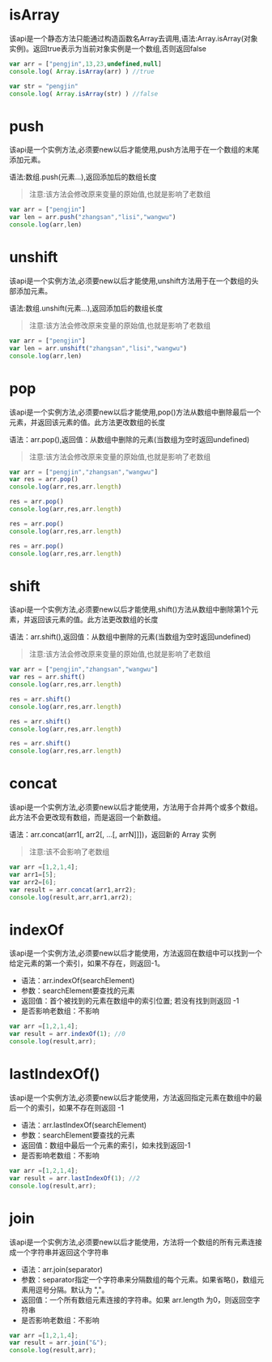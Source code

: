# isArray

该api是一个静态方法只能通过构造函数名Array去调用,语法:Array.isArray(对象实例)。返回true表示为当前对象实例是一个数组,否则返回false

```javascript
var arr = ["pengjin",13,23,undefined,null]
console.log( Array.isArray(arr) ) //true

var str = "pengjin"
console.log( Array.isArray(str) ) //false
```


# push

该api是一个实例方法,必须要new以后才能使用,push方法用于在一个数组的末尾添加元素。

语法:数组.push(元素...),返回添加后的数组长度
> 注意:该方法会修改原来变量的原始值,也就是影响了老数组

```javascript
var arr = ["pengjin"]
var len = arr.push("zhangsan","lisi","wangwu")
console.log(arr,len)
```


# unshift

该api是一个实例方法,必须要new以后才能使用,unshift方法用于在一个数组的头部添加元素。

语法:数组.unshift(元素...),返回添加后的数组长度
> 注意:该方法会修改原来变量的原始值,也就是影响了老数组

```javascript
var arr = ["pengjin"]
var len = arr.unshift("zhangsan","lisi","wangwu")
console.log(arr,len)
```

# pop

该api是一个实例方法,必须要new以后才能使用,pop()方法从数组中删除最后一个元素，并返回该元素的值。此方法更改数组的长度

语法：arr.pop(),返回值：从数组中删除的元素(当数组为空时返回undefined)
> 注意:该方法会修改原来变量的原始值,也就是影响了老数组

```javascript
var arr = ["pengjin","zhangsan","wangwu"]
var res = arr.pop()
console.log(arr,res,arr.length)

res = arr.pop()
console.log(arr,res,arr.length)

res = arr.pop()
console.log(arr,res,arr.length)

res = arr.pop()
console.log(arr,res,arr.length)
```

# shift

该api是一个实例方法,必须要new以后才能使用,shift()方法从数组中删除第1个元素，并返回该元素的值。此方法更改数组的长度

语法：arr.shift(),返回值：从数组中删除的元素(当数组为空时返回undefined)
> 注意:该方法会修改原来变量的原始值,也就是影响了老数组

```javascript
var arr = ["pengjin","zhangsan","wangwu"]
var res = arr.shift()
console.log(arr,res,arr.length)

res = arr.shift()
console.log(arr,res,arr.length)

res = arr.shift()
console.log(arr,res,arr.length)

res = arr.shift()
console.log(arr,res,arr.length)
```

# concat

该api是一个实例方法,必须要new以后才能使用，方法用于合并两个或多个数组。此方法不会更改现有数组，而是返回一个新数组。

语法：arr.concat(arr1[, arr2[, ...[, arrN]]])，返回新的 Array 实例
> 注意:该不会影响了老数组

```javascript
var arr =[1,2,1,4];
var arr1=[5];
var arr2=[6];
var result = arr.concat(arr1,arr2);
console.log(result,arr,arr1,arr2);
```

# indexOf

该api是一个实例方法,必须要new以后才能使用，方法返回在数组中可以找到一个给定元素的第一个索引，如果不存在，则返回-1。

* 语法：arr.indexOf(searchElement)
* 参数：searchElement要查找的元素
* 返回值：首个被找到的元素在数组中的索引位置; 若没有找到则返回 -1
* 是否影响老数组：不影响

```javascript
var arr =[1,2,1,4];
var result = arr.indexOf(1); //0
console.log(result,arr);
```


# lastIndexOf() 

该api是一个实例方法,必须要new以后才能使用，方法返回指定元素在数组中的最后一个的索引，如果不存在则返回 -1

* 语法：arr.lastIndexOf(searchElement)
* 参数：searchElement要查找的元素
* 返回值：数组中最后一个元素的索引，如未找到返回-1
* 是否影响老数组：不影响
		
```javascript
var arr =[1,2,1,4];
var result = arr.lastIndexOf(1); //2
console.log(result,arr);
```

# join

该api是一个实例方法,必须要new以后才能使用，方法将一个数组的所有元素连接成一个字符串并返回这个字符串

* 语法：arr.join(separator)
* 参数：separator指定一个字符串来分隔数组的每个元素。如果省略()，数组元素用逗号分隔。默认为 ","。
* 返回值：一个所有数组元素连接的字符串。如果 arr.length 为0，则返回空字符串
* 是否影响老数组：不影响

```javascript
var arr =[1,2,1,4];
var result = arr.join("&");
console.log(result,arr);
```


